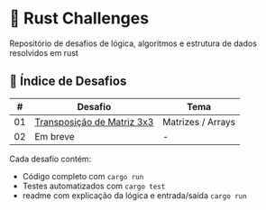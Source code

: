 # 🦀 Rust Challenges

Repositório de desafios de lógica, algoritmos e estrutura de dados resolvidos em rust

## 🎢 Índice de Desafios

| #  | Desafio                           | Tema         |
|----|-----------------------------------|--------------|
|01  | [Transposição de Matriz 3x3](./desafio01-matrizes-alinhadas/) | Matrizes / Arrays |
|02  | Em breve                          | -            |

Cada desafio contém:
- Código completo com `cargo run`
- Testes automatizados com `cargo test`
- readme com explicação da lógica e entrada/saída `cargo run`
